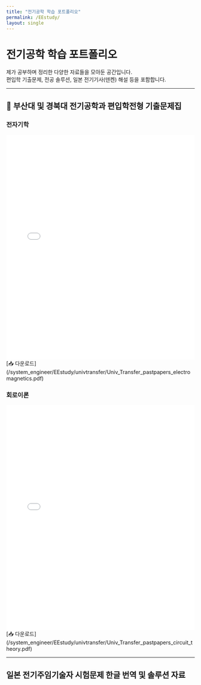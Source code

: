 ```yaml
---
title: "전기공학 학습 포트폴리오"
permalink: /EEstudy/
layout: single
---
```


# 전기공학 학습 포트폴리오
제가 공부하며 정리한 다양한 자료들을 모아둔 공간입니다.  
편입학 기출문제, 전공 솔루션, 일본 전기기사(덴켄) 해설 등을 포함합니다.  

---

## 📘 부산대 및 경북대 전기공학과 편입학전형 기출문제집

### 전자기학
<embed src="/system_engineer/EEstudy/univtransfer/Univ_Transfer_pastpapers_electromagnetics.pdf" type="application/pdf" width="100%" height="600px" />
[📥 다운로드](/system_engineer/EEstudy/univtransfer/Univ_Transfer_pastpapers_electromagnetics.pdf)

### 회로이론
<embed src="/system_engineer/EEstudy/univtransfer/Univ_Transfer_pastpapers_circuit_theory.pdf" type="application/pdf" width="100%" height="600px" />
[📥 다운로드](/system_engineer/EEstudy/univtransfer/Univ_Transfer_pastpapers_circuit_theory.pdf)


---

## 일본 전기주임기술자 시험문제 한글 번역 및 솔루션 자료

